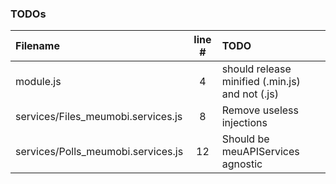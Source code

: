 ### TODOs
| Filename | line # | TODO
|:------|:------:|:------
| module.js | 4 | should release minified (.min.js) and not (.js)
| services/Files_meumobi.services.js | 8 | Remove useless injections
| services/Polls_meumobi.services.js | 12 | Should be meuAPIServices agnostic